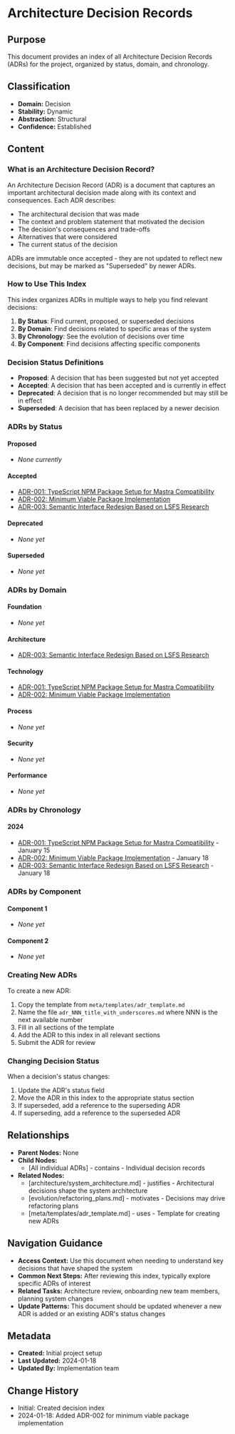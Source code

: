 # Architecture Decision Records

## Purpose
This document provides an index of all Architecture Decision Records (ADRs) for the project, organized by status, domain, and chronology.

## Classification
- **Domain:** Decision
- **Stability:** Dynamic
- **Abstraction:** Structural
- **Confidence:** Established

## Content

### What is an Architecture Decision Record?

An Architecture Decision Record (ADR) is a document that captures an important architectural decision made along with its context and consequences. Each ADR describes:

- The architectural decision that was made
- The context and problem statement that motivated the decision
- The decision's consequences and trade-offs
- Alternatives that were considered
- The current status of the decision

ADRs are immutable once accepted - they are not updated to reflect new decisions, but may be marked as "Superseded" by newer ADRs.

### How to Use This Index

This index organizes ADRs in multiple ways to help you find relevant decisions:

1. **By Status**: Find current, proposed, or superseded decisions
2. **By Domain**: Find decisions related to specific areas of the system
3. **By Chronology**: See the evolution of decisions over time
4. **By Component**: Find decisions affecting specific components

### Decision Status Definitions

- **Proposed**: A decision that has been suggested but not yet accepted
- **Accepted**: A decision that has been accepted and is currently in effect
- **Deprecated**: A decision that is no longer recommended but may still be in effect
- **Superseded**: A decision that has been replaced by a newer decision

### ADRs by Status

#### Proposed
- *None currently*

#### Accepted
- [ADR-001: TypeScript NPM Package Setup for Mastra Compatibility](adr_001_typescript_npm_package_setup_for_mastra_compatibility.md)
- [ADR-002: Minimum Viable Package Implementation](adr_002_minimum_viable_package_implementation.md)
- [ADR-003: Semantic Interface Redesign Based on LSFS Research](adr_003_semantic_interface_redesign.md)

#### Deprecated
- *None yet*

#### Superseded
- *None yet*

### ADRs by Domain

#### Foundation
- *None yet*

#### Architecture
- [ADR-003: Semantic Interface Redesign Based on LSFS Research](adr_003_semantic_interface_redesign.md)

#### Technology
- [ADR-001: TypeScript NPM Package Setup for Mastra Compatibility](adr_001_typescript_npm_package_setup_for_mastra_compatibility.md)
- [ADR-002: Minimum Viable Package Implementation](adr_002_minimum_viable_package_implementation.md)

#### Process
- *None yet*

#### Security
- *None yet*

#### Performance
- *None yet*

### ADRs by Chronology

#### 2024
- [ADR-001: TypeScript NPM Package Setup for Mastra Compatibility](adr_001_typescript_npm_package_setup_for_mastra_compatibility.md) - January 15
- [ADR-002: Minimum Viable Package Implementation](adr_002_minimum_viable_package_implementation.md) - January 18
- [ADR-003: Semantic Interface Redesign Based on LSFS Research](adr_003_semantic_interface_redesign.md) - January 18

### ADRs by Component

#### Component 1
- *None yet*

#### Component 2
- *None yet*

### Creating New ADRs

To create a new ADR:

1. Copy the template from `meta/templates/adr_template.md`
2. Name the file `adr_NNN_title_with_underscores.md` where NNN is the next available number
3. Fill in all sections of the template
4. Add the ADR to this index in all relevant sections
5. Submit the ADR for review

### Changing Decision Status

When a decision's status changes:

1. Update the ADR's status field
2. Move the ADR in this index to the appropriate status section
3. If superseded, add a reference to the superseding ADR
4. If superseding, add a reference to the superseded ADR

## Relationships
- **Parent Nodes:** None
- **Child Nodes:** 
  - [All individual ADRs] - contains - Individual decision records
- **Related Nodes:** 
  - [architecture/system_architecture.md] - justifies - Architectural decisions shape the system architecture
  - [evolution/refactoring_plans.md] - motivates - Decisions may drive refactoring plans
  - [meta/templates/adr_template.md] - uses - Template for creating new ADRs

## Navigation Guidance
- **Access Context:** Use this document when needing to understand key decisions that have shaped the system
- **Common Next Steps:** After reviewing this index, typically explore specific ADRs of interest
- **Related Tasks:** Architecture review, onboarding new team members, planning system changes
- **Update Patterns:** This document should be updated whenever a new ADR is added or an existing ADR's status changes

## Metadata
- **Created:** Initial project setup
- **Last Updated:** 2024-01-18
- **Updated By:** Implementation team

## Change History
- Initial: Created decision index
- 2024-01-18: Added ADR-002 for minimum viable package implementation
